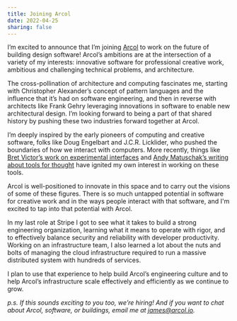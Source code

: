 ```yaml
---
title: Joining Arcol
date: 2022-04-25
sharing: false
---
```


I’m excited to announce that I’m joining [Arcol](https://arcol.io) to work on the future of building design software! Arcol’s ambitions are at the intersection of a variety of my interests: innovative software for professional creative work, ambitious and challenging technical problems, and architecture.

The cross-pollination of architecture and computing fascinates me, starting with Christopher Alexander’s concept of pattern languages and the influence that it’s had on software engineering, and then in reverse with architects like Frank Gehry leveraging innovations in software to enable new architectural design. I’m looking forward to being a part of that shared history by pushing these two industries forward together at Arcol.

I’m deeply inspired by the early pioneers of computing and creative software, folks like Doug Engelbart and J.C.R. Licklider, who pushed the boundaries of how we interact with computers. More recently, things like [Bret Victor’s work on experimental interfaces](http://worrydream.com/) and [Andy Matuschak’s writing about tools for thought](https://numinous.productions/ttft/) have ignited my own interest in working on these tools.

Arcol is well-positioned to innovate in this space and to carry out the visions of some of these figures. There is so much untapped potential in software for creative work and in the ways people interact with that software, and I'm excited to tap into that potential with Arcol.

In my last role at Stripe I got to see what it takes to build a strong engineering organization, learning what it means to operate with rigor, and to effectively balance security and reliability with developer productivity. Working on an infrastructure team, I also learned a lot about the nuts and bolts of managing the cloud infrastructure required to run a massive distributed system with hundreds of services.

I plan to use that experience to help build Arcol’s engineering culture and to help Arcol’s infrastructure scale effectively and efficiently as we continue to grow.

_p.s. If this sounds exciting to you too, we’re hiring! And if you want to chat about Arcol, software, or buildings, email me at [james@arcol.io](mailto:james@arcol.io)._
